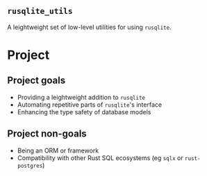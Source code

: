 `rusqlite_utils`
--------------

A leightweight set of low-level utilities for using `rusqlite`.

# Project

## Project goals
- Providing a leightweight addition to `rusqlite`
- Automating repetitive parts of `rusqlite`'s interface
- Enhancing the type safety of database models

## Project non-goals
- Being an ORM or framework
- Compatibility with other Rust SQL ecosystems (eg `sqlx` or `rust-postgres`)

